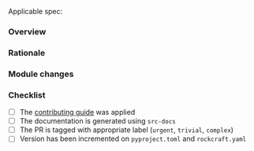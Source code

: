 Applicable spec: <link>

### Overview

<!-- A high level overview of the change -->

### Rationale

<!-- The reason the change is needed -->

### Module changes

<!-- Any high level changes to modules and why (Service, Observer, helper) -->

### Checklist

- [ ] The [contributing guide](https://github.com/canonical/is-charms-contributing-guide) was applied
- [ ] The documentation is generated using `src-docs`
- [ ] The PR is tagged with appropriate label (`urgent`, `trivial`, `complex`)
- [ ] Version has been incremented on `pyproject.toml` and `rockcraft.yaml`

<!-- Explanation for any unchecked items above -->
